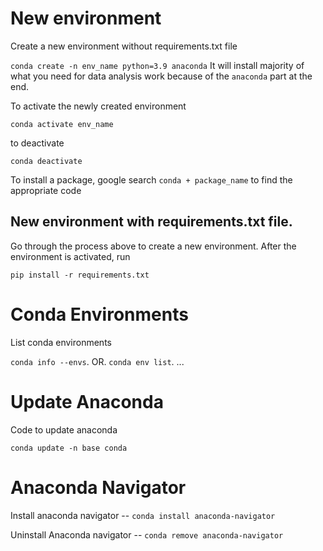 # New environment
Create a new environment without requirements.txt file

`conda create -n env_name python=3.9 anaconda`
It  will install majority of what you need for data analysis work because of the `anaconda` part at the end. 

To activate the newly created environment

`conda activate env_name`

to deactivate

`conda deactivate`

To install a package, google search `conda + package_name` to find the appropriate code

## New environment with requirements.txt file. 

Go through the process above to create a new environment. After the environment is activated, run

`pip install -r requirements.txt`

# Conda Environments

List conda environments

`conda info --envs`. OR.
`conda env list`. ... 

# Update Anaconda

Code to update anaconda

`conda update -n base conda`

# Anaconda Navigator

Install anaconda navigator -- `conda install anaconda-navigator`

Uninstall Anaconda navigator -- `conda remove anaconda-navigator`
